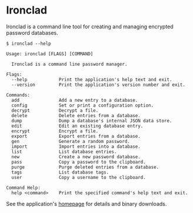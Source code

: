
# Ironclad

Ironclad is a command line tool for creating and managing encrypted password databases.

    $ ironclad --help

    Usage: ironclad [FLAGS] [COMMAND]

      Ironclad is a command line password manager.

    Flags:
      --help            Print the application's help text and exit.
      --version         Print the application's version number and exit.

    Commands:
      add               Add a new entry to a database.
      config            Set or print a configuration option.
      decrypt           Decrypt a file.
      delete            Delete entries from a database.
      dump              Dump a database's internal JSON data store.
      edit              Edit an existing database entry.
      encrypt           Encrypt a file.
      export            Export entries from a database.
      gen               Generate a random password.
      import            Import entries into a database.
      list              List database entries.
      new               Create a new password database.
      pass              Copy a password to the clipboard.
      purge             Purge deleted entries from a database.
      tags              List database tags.
      user              Copy a username to the clipboard.

    Command Help:
      help <command>    Print the specified command's help text and exit.

See the application's [homepage][] for details and binary downloads.

[homepage]: http://mulholland.xyz/dev/ironclad/

